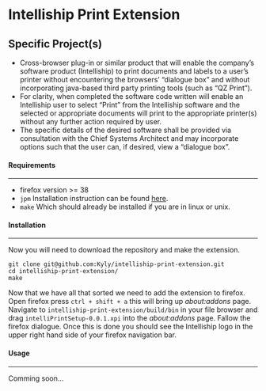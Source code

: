 # Intelliship Print Extension

Specific Project(s)
-------------------
- Cross-browser plug-in or similar product that will enable the
company’s software product (Intelliship) to print documents and labels to a user’s printer
without encountering the browsers’ “dialogue box” and without incorporating java-based
third party printing tools (such as “QZ Print”).
- For clarity, when completed the software code written will enable an Intelliship user
to select “Print” from the Intelliship software and the selected or appropriate
documents will print to the appropriate printer(s) without any further action required
by user.
- The specific details of the desired software shall be provided via consultation with
the Chief Systems Architect and may incorporate options such that the user can, if
desired, view a “dialogue box”.

#### Requirements
------------------
- firefox version >= 38
- `jpm` Installation instruction can be found 
[here](https://developer.mozilla.org/en-US/Add-ons/SDK/Tools/jpm).
- `make` Which should already be installed if you are in linux or unix.

#### Installation
-------------------
Now you will need to download the repository and make the extension.
```
git clone git@github.com:Kyly/intelliship-print-extension.git
cd intelliship-print-extension/
make
```
Now that we have all that sorted we need to add the extension to firefox. 
Open firefox press `ctrl + shift + a` this will bring up _about:addons_ page. 
Navigate to `intelliship-print-extension/build/bin` in your file browser and 
drag `intelliPrintSetup-0.0.1.xpi` into the _about:addons_ page. Fallow the 
firefox dialogue. Once this is done you should see the Intelliship logo in the 
upper right hand side of your firefox navigation bar.

#### Usage
----------
Comming soon...
